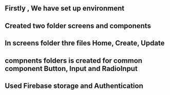 ## Firstly , We have set up environment

## Created two folder screens and components

## In screens folder thre files Home, Create, Update

## compnents folders is created for common component Button, Input and RadioInput

## Used Firebase storage and Authentication
